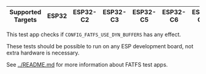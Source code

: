 | Supported Targets | ESP32 | ESP32-C2 | ESP32-C3 | ESP32-C5 | ESP32-C6 | ESP32-C61 | ESP32-H2 | ESP32-H21 | ESP32-H4 | ESP32-P4 | ESP32-S2 | ESP32-S3 |
| ----------------- | ----- | -------- | -------- | -------- | -------- | --------- | -------- | --------- | -------- | -------- | -------- | -------- |

This test app checks if `CONFIG_FATFS_USE_DYN_BUFFERS` has any effect.

These tests should be possible to run on any ESP development board, not extra hardware is necessary.

See [../README.md](../README.md) for more information about FATFS test apps.
